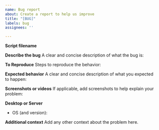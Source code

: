 ```yaml
---
name: Bug report
about: Create a report to help us improve
title: "[BUG]"
labels: bug
assignees: ''

---
```


**Script filename**

**Describe the bug**
A clear and concise description of what the bug is:


**To Reproduce**
Steps to reproduce the behavior:


**Expected behavior**
A clear and concise description of what you expected to happen:


**Screenshots or videos**
If applicable, add screenshots to help explain your problem:


**Desktop or Server**
 - OS (and version): 
 

**Additional context**
Add any other context about the problem here.
